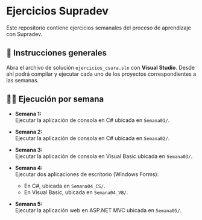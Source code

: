 # Ejercicios Supradev

Este repositorio contiene ejercicios semanales del proceso de aprendizaje con Supradev.

## 🧭 Instrucciones generales

Abra el archivo de solución `ejercicios_csura.sln` con **Visual Studio**. Desde ahí podrá compilar y ejecutar cada uno de los proyectos correspondientes a las semanas.

## 🏃‍♂️ Ejecución por semana

- **Semana 1:**  
  Ejecutar la aplicación de consola en C# ubicada en `Semana01/`.

- **Semana 2:**  
  Ejecutar la aplicación de consola en C# ubicada en `Semana02/`.

- **Semana 3:**  
  Ejecutar la aplicación de consola en Visual Basic ubicada en `Semana03/`.

- **Semana 4:**  
  Ejecutar dos aplicaciones de escritorio (Windows Forms):  
  - En C#, ubicada en `Semana04_CS/`.  
  - En Visual Basic, ubicada en `Semana04_VB/`.

- **Semana 5:**  
  Ejecutar la aplicación web en ASP.NET MVC ubicada en `Semana05/`.
